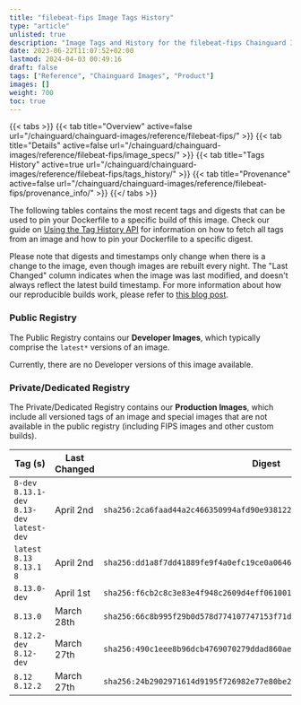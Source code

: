 ```yaml
---
title: "filebeat-fips Image Tags History"
type: "article"
unlisted: true
description: "Image Tags and History for the filebeat-fips Chainguard Image"
date: 2023-06-22T11:07:52+02:00
lastmod: 2024-04-03 00:49:16
draft: false
tags: ["Reference", "Chainguard Images", "Product"]
images: []
weight: 700
toc: true
---
```


{{< tabs >}}
{{< tab title="Overview" active=false url="/chainguard/chainguard-images/reference/filebeat-fips/" >}}
{{< tab title="Details" active=false url="/chainguard/chainguard-images/reference/filebeat-fips/image_specs/" >}}
{{< tab title="Tags History" active=true url="/chainguard/chainguard-images/reference/filebeat-fips/tags_history/" >}}
{{< tab title="Provenance" active=false url="/chainguard/chainguard-images/reference/filebeat-fips/provenance_info/" >}}
{{</ tabs >}}

The following tables contains the most recent tags and digests that can be used to pin your Dockerfile to a specific build of this image. Check our guide on [Using the Tag History API](/chainguard/chainguard-images/using-the-tag-history-api/) for information on how to fetch all tags from an image and how to pin your Dockerfile to a specific digest.

Please note that digests and timestamps only change when there is a change to the image, even though images are rebuilt every night. The "Last Changed" column indicates when the image was last modified, and doesn't always reflect the latest build timestamp. For more information about how our reproducible builds work, please refer to [this blog post](https://www.chainguard.dev/unchained/reproducing-chainguards-reproducible-image-builds).

### Public Registry
The Public Registry contains our **Developer Images**, which typically comprise the `latest*` versions of an image.

Currently, there are no Developer versions of this image available.

### Private/Dedicated Registry
The Private/Dedicated Registry contains our **Production Images**, which include all versioned tags of an image and special images that are not available in the public registry (including FIPS images and other custom builds).

| Tag (s)                                       | Last Changed | Digest                                                                    |
|-----------------------------------------------|--------------|---------------------------------------------------------------------------|
|  `8-dev` `8.13.1-dev` `8.13-dev` `latest-dev` | April 2nd    | `sha256:2ca6faad44a2c466350994afd90e938122b0a7d471105d613180cb51b9ddc29d` |
|  `latest` `8.13` `8.13.1` `8`                 | April 2nd    | `sha256:dd1a8f7dd41889fe9f4a0efc19ce0a06465e469c7d38de7ca73c8b0549e4761c` |
|  `8.13.0-dev`                                 | April 1st    | `sha256:f6cb2c8c3e83e4f948c2609d4eff0610011e112efa6f330126b657ac964fdb29` |
|  `8.13.0`                                     | March 28th   | `sha256:66c8b995f29b0d578d774107747153f71dea03f1822306296f4523502821517e` |
|  `8.12.2-dev` `8.12-dev`                      | March 27th   | `sha256:490c1eee8b96dcb4769070279ddad860ae4cc174b015fb75f59f3203f1ec76ed` |
|  `8.12` `8.12.2`                              | March 27th   | `sha256:24b2902971614d9195f726982e77e80be247eaa08245660b1b7c789d85073e78` |

